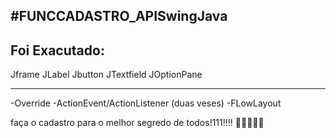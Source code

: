 #FUNCCADASTRO_APISwingJava
--------
Foi Exacutado:
--------

Jframe
JLabel
Jbutton
JTextfield
JOptionPane

--------
-Override
-ActionEvent/ActionListener (duas veses)
-FLowLayout

faça o cadastro para o melhor segredo de todos!111!!!! 🙂🙂🙂🙂🙂
